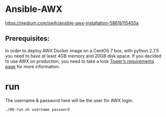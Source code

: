 # Ansible-AWX
https://medium.com/swlh/ansible-awx-installation-5861b115455a

## Prerequisites:
In order to deploy AWX Docker image on a CentOS 7 box, with python 2.7.5 you need to have at least 4GB memory and 20GB disk space. If you decided to use AWX on production, you need to take a look [Tower’s requirements page](https://docs.ansible.com/ansible-tower/2.2.2/html/installandreference/requirements_refguide.html) for more information.

# run
The username & password here will be the user for AWX login.

```
./00-run.sh username password
```

